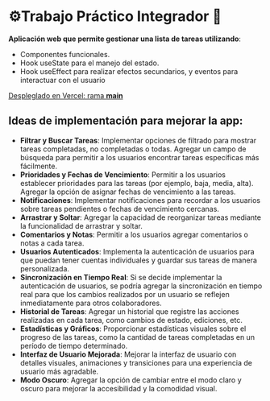# ⚙️Trabajo Práctico Integrador 📑

**Aplicación web que permite gestionar una lista de tareas utilizando**:

- Componentes funcionales.
- Hook useState para el manejo del estado.
- Hook useEffect para realizar efectos secundarios, y eventos para interactuar con el usuario

[Despleglado en Vercel: rama **main**](https://final-equipoq.vercel.app/)

## Ideas de implementación para mejorar la app:

- **Filtrar y Buscar Tareas**: Implementar opciones de filtrado para mostrar tareas completadas, no completadas o todas. Agregar un campo de búsqueda para permitir a los usuarios encontrar tareas específicas más fácilmente.
- **Prioridades y Fechas de Vencimiento**: Permitir a los usuarios establecer prioridades para las tareas (por ejemplo, baja, media, alta). Agregar la opción de asignar fechas de vencimiento a las tareas.
- **Notificaciones**: Implementar notificaciones para recordar a los usuarios sobre tareas pendientes o fechas de vencimiento cercanas.
- **Arrastrar y Soltar**: Agregar la capacidad de reorganizar tareas mediante la funcionalidad de arrastrar y soltar.
- **Comentarios y Notas**: Permitir a los usuarios agregar comentarios o notas a cada tarea.
- **Usuarios Autenticados**: Implementa la autenticación de usuarios para que puedan tener cuentas individuales y guardar sus tareas de manera personalizada.
- **Sincronización en Tiempo Real**: Si se decide implementar la autenticación de usuarios, se podría agregar la sincronización en tiempo real para que los cambios realizados por un usuario se reflejen inmediatamente para otros colaboradores.
- **Historial de Tareas**: Agregar un historial que registre las acciones realizadas en cada tarea, como cambios de estado, ediciones, etc.
- **Estadísticas y Gráficos**: Proporcionar estadísticas visuales sobre el progreso de las tareas, como la cantidad de tareas completadas en un período de tiempo determinado.
- **Interfaz de Usuario Mejorada**: Mejorar la interfaz de usuario con detalles visuales, animaciones y transiciones para una experiencia de usuario más agradable.
- **Modo Oscuro**: Agregar la opción de cambiar entre el modo claro y oscuro para mejorar la accesibilidad y la comodidad visual.
